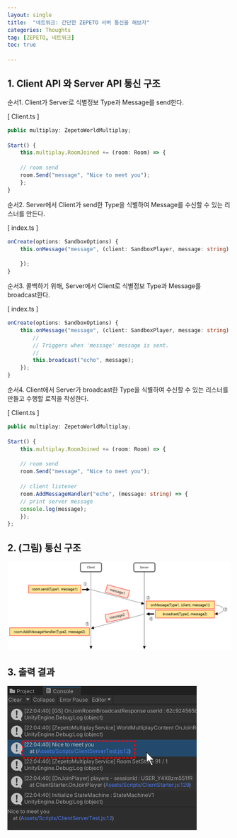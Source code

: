 ```yaml
---
layout: single
title:  "네트워크: 간단한 ZEPETO 서버 통신을 해보자"
categories: Thoughts
tag: [ZEPETO, 네트워크]
toc: true 

---
```


## 1. Client API 와 Server API 통신 구조 

순서1. Client가 Server로 식별정보 Type과 Message를 send한다.

[ Client.ts ]

```typescript
public multiplay: ZepetoWorldMultiplay;

Start() {    
	this.multiplay.RoomJoined += (room: Room) => {

	// room send
	room.Send("message", "Nice to meet you");
	};
}
```



순서2. Server에서 Client가 send한 Type을 식별하여 Message를 수신할 수 있는 리스너를 만든다.

[ index.ts ]

```typescript
onCreate(options: SandboxOptions) {        
	this.onMessage("message", (client: SandboxPlayer, message: string) => {
	
	});
}
```



순서3. 콜백하기 위해, Server에서 Client로 식별정보 Type과 Message를 broadcast한다.

[ index.ts ]

```typescript
onCreate(options: SandboxOptions) {        
	this.onMessage("message", (client: SandboxPlayer, message: string) => {
		//
		// Triggers when 'message' message is sent.
		//
		this.broadcast("echo", message);
	});
}
```



순서4. Client에서 Server가 broadcast한 Type을 식별하여 수신할 수 있는 리스너를 만들고 수행할 로직을 작성한다.

[ Client.ts ]

```typescript
public multiplay: ZepetoWorldMultiplay;

Start() {    
	this.multiplay.RoomJoined += (room: Room) => {

	// room send
	room.Send("message", "Nice to meet you");

	// client listener
	room.AddMessageHandler("echo", (message: string) => {
	// print server message
	console.log(message);
	});
};
```





## 2. (그림) 통신 구조 

![image-20220720215644139](/assets/img/image-20220720215644139.png)





## 3. 출력 결과

![image-20220720220528259](/assets/img/image-20220720220528259.png)
